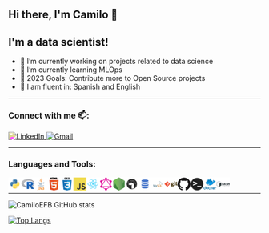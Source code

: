 ## Hi there, I'm Camilo  👋

## I'm a data scientist!

- 🔭 I’m currently working on projects  related to data science
- 🌱 I’m currently learning MLOps
- 🥅 2023 Goals: Contribute more to Open Source projects
- :speech_balloon: I am fluent in: Spanish and English

---

### Connect with me 📫:



 <a href="https://www.linkedin.com/in/camilo-figueroa-bueno-a741111b5/">
  <img alt="LinkedIn" src="https://img.shields.io/badge/-camilo_figueroa_bueno-0075b5?style=flat-square&logo=Linkedin&logoColor=white&link=https://www.linkedin.com/in/camilo-figueroa-bueno-a741111b5//" style="filter: hue-rotate(200deg) saturate(200%);">
</a>
 <a href="mailto:camilo.figueroa.2011@gmail.com"><img alt="Gmail" src="https://img.shields.io/badge/-camilo.figueroa.2011@gmail.com-eb4336?style=flat-square&logo=Gmail&logoColor=white&link=mailto:camilo.figueroa.2011@gmail.com"></a>


<br />


---
### Languages and Tools:


<img align="left" alt="Python" width="26px" src="https://raw.githubusercontent.com/github/explore/80688e429a7d4ef2fca1e82350fe8e3517d3494d/topics/python/python.png" />

<img align="left" alt="R" width="26px" src="https://raw.githubusercontent.com/github/explore/80688e429a7d4ef2fca1e82350fe8e3517d3494d/topics/r/r.png" />

<img align="left" alt="Java" width="26px" src="https://raw.githubusercontent.com/github/explore/80688e429a7d4ef2fca1e82350fe8e3517d3494d/topics/java/java.png" />


<img align="left" alt="HTML" width="26px" src="https://raw.githubusercontent.com/github/explore/80688e429a7d4ef2fca1e82350fe8e3517d3494d/topics/html/html.png" />

<img align="left" alt="CSS3" width="26px" src="https://raw.githubusercontent.com/github/explore/80688e429a7d4ef2fca1e82350fe8e3517d3494d/topics/css/css.png" />
<img align="left" alt="JavaScript" width="26px" src="https://raw.githubusercontent.com/github/explore/80688e429a7d4ef2fca1e82350fe8e3517d3494d/topics/javascript/javascript.png" />
<img align="left" alt="React" width="26px" src="https://raw.githubusercontent.com/github/explore/80688e429a7d4ef2fca1e82350fe8e3517d3494d/topics/react/react.png" />

<img align="left" alt="GraphQL" width="26px" src="https://raw.githubusercontent.com/github/explore/80688e429a7d4ef2fca1e82350fe8e3517d3494d/topics/graphql/graphql.png" />
<img align="left" alt="Node.js" width="26px" src="https://raw.githubusercontent.com/github/explore/80688e429a7d4ef2fca1e82350fe8e3517d3494d/topics/nodejs/nodejs.png" />
<img align="left" alt="Deno" width="26px" src="https://raw.githubusercontent.com/github/explore/361e2821e2dea67711cde99c9c40ed357061cf27/topics/deno/deno.png" />
<img align="left" alt="SQL" width="26px" src="https://raw.githubusercontent.com/github/explore/80688e429a7d4ef2fca1e82350fe8e3517d3494d/topics/sql/sql.png" />
<img align="left" alt="MySQL" width="26px" src="https://raw.githubusercontent.com/github/explore/80688e429a7d4ef2fca1e82350fe8e3517d3494d/topics/mysql/mysql.png" />

<img align="left" alt="Git" width="26px" src="https://raw.githubusercontent.com/github/explore/80688e429a7d4ef2fca1e82350fe8e3517d3494d/topics/git/git.png" />
<img align="left" alt="GitHub" width="26px" src="https://raw.githubusercontent.com/github/explore/78df643247d429f6cc873026c0622819ad797942/topics/github/github.png" />
<img align="left" alt="Terminal" width="26px" src="https://raw.githubusercontent.com/github/explore/80688e429a7d4ef2fca1e82350fe8e3517d3494d/topics/terminal/terminal.png" />

<img align="left" alt="Docker" width="26px" src="https://raw.githubusercontent.com/github/explore/80688e429a7d4ef2fca1e82350fe8e3517d3494d/topics/docker/docker.png" />
<img align="left" alt="bash" width="26px" src="https://raw.githubusercontent.com/github/explore/80688e429a7d4ef2fca1e82350fe8e3517d3494d/topics/bash/bash.png" />

<br />

---


![CamiloEFB GitHub stats](https://github-readme-stats.vercel.app/api?username=CamiloEFB&show_icons=true&bg_color=00000000)



[![Top Langs](https://github-readme-stats.vercel.app/api/top-langs/?username=CamiloEFB&layout=compact)](https://github.com/CamiloEFB/github-readme-stats)


<br />
<br />

[linkedin]: https://www.linkedin.com/in/camilo-figueroa-bueno-a741111b5/

